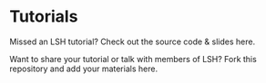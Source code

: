# Tutorials
Missed an LSH tutorial? Check out the source code & slides here.


Want to share your tutorial or talk with members of LSH? Fork this repository and add your materials here.
